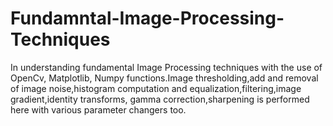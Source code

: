 # Fundamntal-Image-Processing-Techniques
In understanding fundamental Image Processing techniques with the use of OpenCv, Matplotlib, Numpy functions.Image thresholding,add and removal of image noise,histogram computation and equalization,filtering,image gradient,identity transforms, gamma correction,sharpening is performed here with various parameter changers too. 

